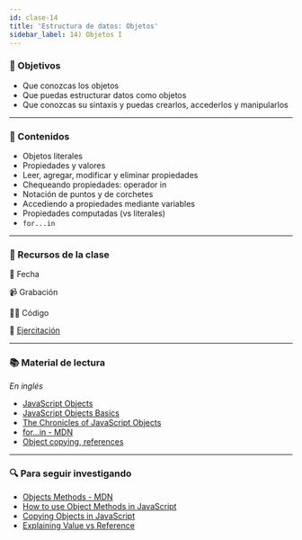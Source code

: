 ```yaml
---
id: clase-14
title: 'Estructura de datos: Objetos'
sidebar_label: 14) Objetos I
---
```


### 🏁 Objetivos

- Que conozcas los objetos
- Que puedas estructurar datos como objetos
- Que conozcas su sintaxis y puedas crearlos, accederlos y manipularlos

---

### 📝 Contenidos

- Objetos literales
- Propiedades y valores
- Leer, agregar, modificar y eliminar propiedades
- Chequeando propiedades: operador in
- Notación de puntos y de corchetes
- Accediendo a propiedades mediante variables
- Propiedades computadas (vs literales)
- `for...in`

---

### 🚀 Recursos de la clase

📆 Fecha

📹 Grabación

👩‍💻 Código

💪 [Ejercitación](https://github.com/Ada-IT/ejercicios-frontend/blob/master/modulo-5/ejercicios/objetos.md#segunda-parte---objetos-dinamicos)

---

### 📚 Material de lectura

_En inglés_

- [JavaScript Objects](https://javascript.info/object)
- [JavaScript Objects Basics](https://developer.mozilla.org/en-US/docs/Learn/JavaScript/Objects/Basics)
- [The Chronicles of JavaScript Objects](https://blog.bitsrc.io/the-chronicles-of-javascript-objects-2d6b9205cd66)
- [for...in - MDN](https://developer.mozilla.org/en-US/docs/Web/JavaScript/Reference/Statements/for...in)
- [Object copying, references](https://javascript.info/object-copy)

---

### 🔍 Para seguir investigando

- [Objects Methods - MDN](https://developer.mozilla.org/en-US/docs/Web/JavaScript/Reference/Global_Objects/Object#Static_methods)
- [How to use Object Methods in JavaScript](https://www.digitalocean.com/community/tutorials/how-to-use-object-methods-in-javascript)
- [Copying Objects in JavaScript](https://scotch.io/bar-talk/copying-objects-in-javascript)
- [Explaining Value vs Reference](https://codeburst.io/explaining-value-vs-reference-in-javascript-647a975e12a0)
